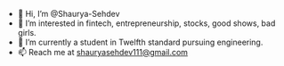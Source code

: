 - 👋 Hi, I’m @Shaurya-Sehdev
- 👀 I’m interested in fintech, entrepreneurship, stocks, good shows, bad girls.
- 🌱 I’m currently a student in Twelfth standard pursuing engineering.
- 📫 Reach me at shauryasehdev111@gmail.com

<!---
Shaurya-Sehdev/Shaurya-Sehdev is a ✨ special ✨ repository because its `README.md` (this file) appears on your GitHub profile.
You can click the Preview link to take a look at your changes.
--->
